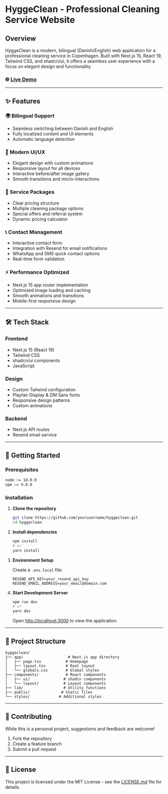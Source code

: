 # HyggeClean - Professional Cleaning Service Website

## Overview

HyggeClean is a modern, bilingual (Danish/English) web application for a professional cleaning service in Copenhagen. Built with Next.js 15, React 19, Tailwind CSS, and shadcn/ui, it offers a seamless user experience with a focus on elegant design and functionality.

### 🌐 [Live Demo](https://hyggeclean.vercel.app)

---

## ✨ Features

### 🌍 Bilingual Support

- Seamless switching between Danish and English
- Fully localized content and UI elements
- Automatic language detection

### 🎨 Modern UI/UX

- Elegant design with custom animations
- Responsive layout for all devices
- Interactive before/after image gallery
- Smooth transitions and micro-interactions

### 💎 Service Packages

- Clear pricing structure
- Multiple cleaning package options
- Special offers and referral system
- Dynamic pricing calculator

### 📞 Contact Management

- Interactive contact form
- Integration with Resend for email notifications
- WhatsApp and SMS quick contact options
- Real-time form validation

### ⚡ Performance Optimized

- Next.js 15 app router implementation
- Optimized image loading and caching
- Smooth animations and transitions
- Mobile-first responsive design

---

## 🛠 Tech Stack

### Frontend

- Next.js 15 (React 19)
- Tailwind CSS
- shadcn/ui components
- JavaScript

### Design

- Custom Tailwind configuration
- Playfair Display & DM Sans fonts
- Responsive design patterns
- Custom animations

### Backend

- Next.js API routes
- Resend email service

---

## 🚀 Getting Started

### Prerequisites

```bash
node >= 18.0.0
npm >= 9.0.0
```

### Installation

1. **Clone the repository**

   ```bash
   git clone https://github.com/yourusername/hyggeclean.git
   cd hyggeclean
   ```

2. **Install dependencies**

   ```bash
   npm install
   # or
   yarn install
   ```

3. **Environment Setup**

   Create a `.env.local` file:

   ```env
   RESEND_API_KEY=your_resend_api_key
   RESEND_EMAIL_ADDRESS=your_email@domain.com
   ```

4. **Start Development Server**

   ```bash
   npm run dev
   # or
   yarn dev
   ```

   Open [http://localhost:3000](http://localhost:3000) to view the application.

---

## 📁 Project Structure

```
hyggeclean/
├── app/                    # Next.js app directory
│   ├── page.tsx           # Homepage
│   ├── layout.tsx         # Root layout
│   └── globals.css        # Global styles
├── components/            # React components
│   ├── ui/               # shadcn components
│   └── layout/           # Layout components
├── lib/                  # Utility functions
├── public/              # Static files
└── styles/             # Additional styles
```

---

## 🤝 Contributing

While this is a personal project, suggestions and feedback are welcome!

1. Fork the repository
2. Create a feature branch
3. Submit a pull request

---

## 📝 License

This project is licensed under the MIT License - see the [LICENSE.md](LICENSE.md) file for details.
